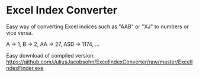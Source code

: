 # Excel Index Converter

Easy way of converting Excel indices such as "AAB" or "XJ" to numbers or vice versa.

A -> 1,
B -> 2,
AA -> 27,
ASD -> 1174,
...

Easy download of compiled version: https://github.com/JuliusJacobsohn/ExcelIndexConverter/raw/master/ExcelIndexFinder.exe
